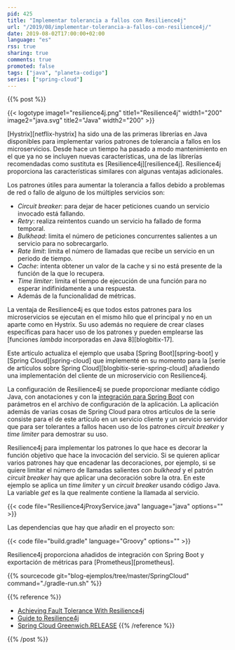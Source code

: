 ```yaml
---
pid: 425
title: "Implementar tolerancia a fallos con Resilience4j"
url: "/2019/08/implementar-tolerancia-a-fallos-con-resilience4j/"
date: 2019-08-02T17:00:00+02:00
language: "es"
rss: true
sharing: true
comments: true
promoted: false
tags: ["java", "planeta-codigo"]
series: ["spring-cloud"]
---
```


{{% post %}}


{{< logotype image1="resilience4j.png" title1="Resilience4j" width1="200" image2="java.svg" title2="Java" width2="200" >}}

[Hystrix][netflix-hystrix] ha sido una de las primeras librerías en Java disponibles para implementar varios patrones de tolerancia a fallos en los microservicios. Desde hace un tiempo ha pasado a modo mantenimiento en el que ya no se incluyen nuevas características, una de las librerías recomendadas como sustituta es [Resilience4j][resilience4j]. Resilience4j proporciona las características similares con algunas ventajas adicionales.

Los patrones útiles para aumentar la tolerancia a fallos debido a problemas de red o fallo de alguno de los múltiples servicios son:

* _Circuit breaker_: para dejar de hacer peticiones cuando un servicio invocado está fallando.
* _Retry_: realiza reintentos cuando un servicio ha fallado de forma temporal.
* _Bulkhead_: limita el número de peticiones concurrentes salientes a un servicio para no sobrecargarlo.
* _Rate limit_: limita el número de llamadas que recibe un servicio en un periodo de tiempo.
* _Cache_: intenta obtener un valor de la cache y si no está presente de la función de la que lo recupera.
* _Time limiter_: limita el tiempo de ejecución de una función para no esperar indifinidamente a una respuesta.
* Además de la funcionalidad de métricas.

La ventaja de Resilience4j es que todos estos patrones para los microservicios se ejecutan en el mismo hilo que el principal y no en un aparte como en Hystrix. Su uso además no requiere de crear clases específicas para hacer uso de los patrones y pueden emplearse las [funciones _lambda_ incorporadas en Java 8][blogbitix-17].

Este artículo actualiza el ejemplo que usaba [Spring Boot][spring-boot] y [Spring Cloud][spring-cloud] que implementé en su momento para la [serie de artículos sobre Spring Cloud][blogbitix-serie-spring-cloud] añadiendo una implementación del cliente de un microservicio con Resilience4j.

La configuración de Resilience4j se puede proporcionar mediante código Java, con anotaciones y con la [integración para Spring Boot](https://resilience4j.readme.io/docs/getting-started-3) con parámetros en el archivo de configuración de la aplicación. La aplicación además de varias cosas de Spring Cloud para otros artículos de la serie consiste para el de este artículo en un servicio cliente y un servicio servidor que para ser tolerantes a fallos hacen uso de los patrones _circuit breaker_ y _time limiter_ para demostrar su uso.

Resilience4j para implementar los patrones lo que hace es decorar la función objetivo que hace la invocación del servicio. Si se quieren aplicar varios patrones hay que encadenar las decoraciones, por ejemplo, si se quiere limitar el número de llamadas salientes con _bulkhead_ y el patrón _circuit breaker_ hay que aplicar una decoración sobre la otra. En este ejemplo se aplica un _time limiter_ y un _circuit breaker_ usando código Java. La variable _get_ es la que realmente contiene la llamada al servicio.

{{< code file="Resilience4jProxyService.java" language="java" options="" >}}

Las dependencias que hay que añadir en el proyecto son:

{{< code file="build.gradle" language="Groovy" options="" >}}

Resilience4j proporciona añadidos de integración con Spring Boot y exportación de métricas para [Prometheus][prometheus].

{{% sourcecode git="blog-ejemplos/tree/master/SpringCloud" command="./gradle-run.sh" %}}

{{% reference %}}

* [Achieving Fault Tolerance With Resilience4j](https://dzone.com/articles/resilience4j-intro)
* [Guide to Resilience4j](https://www.baeldung.com/resilience4j)
* [Spring Cloud Greenwich.RELEASE](https://spring.io/blog/2019/01/23/spring-cloud-greenwich-release-is-now-available)
{{% /reference %}}

{{% /post %}}
